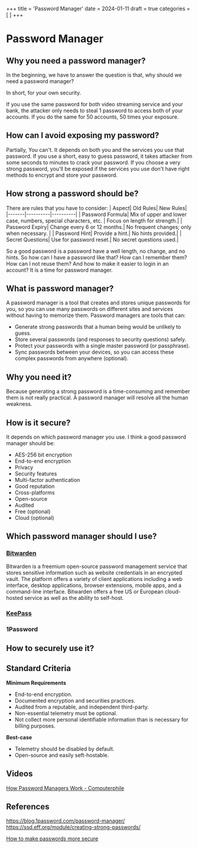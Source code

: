 +++
title = 'Password Manager'
date = 2024-01-11
draft = true
categories = [
]
+++

# Password Manager

## Why you need a password manager?

In the beginning, we have to answer the question is that, why should we need a password manager?

In short, for your own security.

If you use the same password for both video streaming service and your bank, the attacker only needs to steal 1 password to access both of your accounts.
If you do the same for 50 accounts, 50 times your exposure.

## How can I avoid exposing my password?

Partially, You can't. It depends on both you and the services you use that password.
If you use a short, easy to guess password, it takes attacker from some seconds to minutes to crack your password.
If you choose a very strong password, you'll be exposed if the services you use don't have right methods to encrypt and store your password.

## How strong a password should be?

There are rules that you have to consider:
| Aspect| Old Rules| New Rules|
|-------|----------|----------|
| Password Formula| Mix of upper and lower case, numbers, special characters, etc. | Focus on length for strength.|
| Password Expiry| Change every 6 or 12 months.| No frequent changes; only when necessary. |
| Password Hint| Provide a hint.| No hints provided.|
| Secret Questions| Use for password reset.| No secret questions used.|

So a good password is a password have a well length, no change, and no hints. So how can I have a password like that? How can I remember them? How can I not reuse them? And how to make it easier to login in an account? It is a time for password manager.

## What is password manager?

A password manager is a tool that creates and stores unique passwords for you, so you can use many passwords on different sites and services without having to memorize them.
Password managers are tools that can:

-   Generate strong passwords that a human being would be unlikely to guess.
-   Store several passwords (and responses to security questions) safely.
-   Protect your passwords with a single master password (or passphrase).
-   Sync passwords between your devices, so you can access these complex passwords from anywhere (optional).

## Why you need it?

Because generating a strong password is a time-consuming and remember them is not really practical. A password manager will resolve all the human weakness.

## How is it secure?

It depends on which password manager you use. I think a good password manager should be:

-   AES-256 bit encryption
-   End-to-end encryption
-   Privacy
-   Security features
-   Multi-factor authentication
-   Good reputation
-   Cross-platforms
-   Open-source
-   Audited
-   Free (optional)
-   Cloud (optional)

## Which password manager should I use?

### [Bitwarden](https://bitwarden.com/)

Bitwarden is a freemium open-source password management service that stores sensitive information such as website credentials in an encrypted vault.
The platform offers a variety of client applications including a web interface, desktop applications, browser extensions, mobile apps, and a command-line interface.
Bitwarden offers a free US or European cloud-hosted service as well as the ability to self-host.

### [KeePass](https://keepass.info/)

### 1Password

## How to securely use it?

## Standard Criteria

**Minimum Requirements**

-   End-to-end encryption.
-   Documented encryption and securities practices.
-   Audited from a reputable, and independent third-party.
-   Non-essential telemetry must be optional.
-   Not collect more personal identifiable information than is necessary for billing purposes.

**Best-case**

-   Telemetry should be disabled by default.
-   Open-source and easily seft-hostable.

## Videos

[How Password Managers Work - Computerphile](https://invidious.privacydev.net/embed/w68BBPDAWr8?list=WL)

## References

https://blog.1password.com/password-manager/
https://ssd.eff.org/module/creating-strong-passwords/

[How to make passwords more secure](https://youtu.be/xUp5S0nBnfc/)
